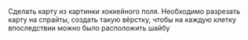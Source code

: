 Сделать карту из картинки хоккейного поля. 
Необходимо разрезать карту на спрайты, создать такую вёрстку, чтобы на каждую клетку впоследствии можно было расположить шайбу